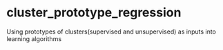 # cluster_prototype_regression
Using prototypes of clusters(supervised and unsupervised)  as inputs into learning algorithms 

